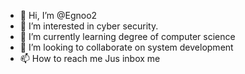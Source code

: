 - 👋 Hi, I’m @Egnoo2
- 👀 I’m interested in cyber security.
- 🌱 I’m currently learning degree of computer science 
- 💞️ I’m looking to collaborate on system development 
- 📫 How to reach me Jus inbox me

<!---
Egnoo2/Egnoo2 is a ✨ special ✨ repository because its `README.md` (this file) appears on your GitHub profile.
You can click the Preview link to take a look at your changes.
--->
